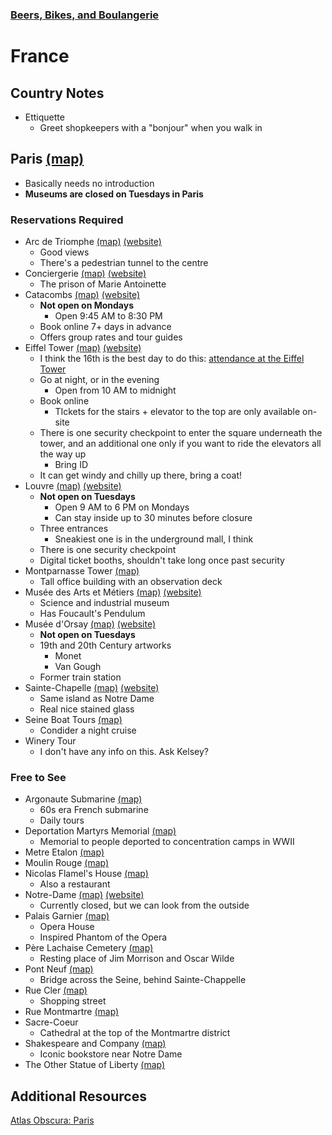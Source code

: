### [Beers, Bikes, and Boulangerie](../Overview.html)

# France

## Country Notes

- Ettiquette
	- Greet shopkeepers with a "bonjour" when you walk in

## Paris [(map)](https://www.google.com/maps/place/Paris,+France/@48.8313773,2.4615525,22395m/data=!3m1!1e3!4m5!3m4!1s0x47e66e1f06e2b70f:0x40b82c3688c9460!8m2!3d48.8565835!4d2.3521042)
- Basically needs no introduction
- **Museums are closed on Tuesdays in Paris**

### Reservations Required
- Arc de Triomphe [(map)](https://www.google.com/maps/place/Arc+de+Triomphe/@48.8743309,2.3146499,14.18z/data=!4m6!3m5!1s0x47e66fec70fb1d8f:0xd9b5676e112e643d!8m2!3d48.8737917!4d2.2950275!16zL20vMHp2Xw) [(website)](https://www.paris-arc-de-triomphe.fr/en/)
	- Good views
	- There's a pedestrian tunnel to the centre
- Conciergerie [(map)](https://www.google.com/maps/place/Conciergerie/@48.8560148,2.3410106,17z/data=!3m1!4b1!4m6!3m5!1s0x47e66e1fd8767d47:0x90ca4b466cb6316a!8m2!3d48.8560114!4d2.3454953!16zL20vMGsxNno) [(website)](https://www.paris-conciergerie.fr/en/)
	- The prison of Marie Antoinette
- Catacombs [(map)](https://www.google.com/maps/place/Catacombs+of+Paris/@48.8334452,2.3332375,256m/data=!3m1!1e3!4m5!3m4!1s0x47e671b6c1d0b675:0xc8d7f073e62eb4b3!8m2!3d48.8339179!4d2.332391) [(website)](https://www.catacombes.paris.fr/en)
	- **Not open on Mondays**
		- Open 9:45 AM to 8:30 PM
	- Book online 7+ days in advance
	- Offers group rates and tour guides
- Eiffel Tower [(map)](https://www.google.com/maps/place/Eiffel+Tower/@48.8589466,2.2769955,23434m/data=!3m1!1e3!4m5!3m4!1s0x47e66e2964e34e2d:0x8ddca9ee380ef7e0!8m2!3d48.8583701!4d2.2944813) [(website)](https://www.toureiffel.paris/en)
	- I think the 16th is the best day to do this: [attendance at the Eiffel Tower](https://www.toureiffel.paris/en/planning-smooth-visit/attendance)
	- Go at night, or in the evening
		- Open from 10 AM to midnight
	- Book online
		- TIckets for the stairs + elevator to the top are only available on-site
	- There is one security checkpoint to enter the square underneath the tower, and an additional one only if you want to ride the elevators all the way up
		- Bring ID
	- It can get windy and chilly up there, bring a coat!
- Louvre [(map)](https://www.google.com/maps/place/Louvre+Museum/@48.8601703,2.3355275,849m/data=!3m1!1e3!4m5!3m4!1s0x47e671d877937b0f:0xb975fcfa192f84d4!8m2!3d48.8606111!4d2.337644) [(website)](https://www.louvre.fr/en)
	- **Not open on Tuesdays**
		- Open 9 AM to 6 PM on Mondays
		- Can stay inside up to 30 minutes before closure
	- Three entrances
		- Sneakiest one is in the underground mall, I think
	- There is one security checkpoint
	- Digital ticket booths, shouldn't take long once past security
- Montparnasse Tower [(map)](https://www.google.com/maps/place/Montparnasse+Tower/@48.8360504,2.341061,7035m/data=!3m1!1e3!4m5!3m4!1s0x47e671ccae002451:0xfc04ff9c1b1c593c!8m2!3d48.8421379!4d2.3219514)
	- Tall office building with an observation deck
- Musée des Arts et Métiers [(map)](https://www.google.com/maps/place/Mus%C3%A9e+des+Arts+et+M%C3%A9tiers/@48.8610816,2.3318488,15z/data=!3m1!5s0x47e66e100db405fd:0xbb706d2702a9b31c!4m5!3m4!1s0x0:0x772045ec563b1de2!8m2!3d48.8666392!4d2.3554383) [(website)](https://www.arts-et-metiers.net/musee/visitor-information)
	- Science and industrial museum
	- Has Foucault's Pendulum
- Musée d'Orsay [(map)](https://www.google.com/maps/place/Mus%C3%A9e+d'Orsay/@48.8610816,2.3318488,15z/data=!3m1!5s0x47e66e2bbe8a2bbd:0x8e449486ec0c88c8!4m5!3m4!1s0x47e66e2bb630941b:0xd071bd8cb14423d8!8m2!3d48.8599614!4d2.3265614) [(website)](https://www.musee-orsay.fr/en)
	- **Not open on Tuesdays**
	- 19th and 20th Century artworks
		- Monet
		- Van Gough
	- Former train station
- Sainte-Chapelle [(map)](https://www.google.com/maps/place/Sainte-Chapelle/@48.855375,2.3427722,17z/data=!3m1!4b1!4m6!3m5!1s0x47e66e1fd8767d47:0x33f441f9dc242768!8m2!3d48.855375!4d2.3449609!16zL20vMGp2ZzU) [(website)](https://www.sainte-chapelle.fr/en/)
	- Same island as Notre Dame
	- Real nice stained glass
- Seine Boat Tours [(map)](https://www.google.com/maps/search/seine+tour+boat/@48.8553958,2.3362061,15z/data=!3m1!4b1)
	- Condider a night cruise
- Winery Tour
	- I don't have any info on this. Ask Kelsey?

### Free to See
- Argonaute Submarine [(map)](https://www.google.com/maps/place/Argonaute+Submarine+-+Sous-marin/@48.8945915,2.3873955,17z/data=!3m1!4b1!4m5!3m4!1s0x47e66dcb216bf34b:0x515af8bd7eeb42b3!8m2!3d48.894588!4d2.3895842)
	- 60s era French submarine
	- Daily tours
- Deportation Martyrs Memorial [(map)](https://www.google.com/maps/place/Deportation+Martyrs+Memorial/@48.8519154,2.3524135,19.72z/data=!4m6!3m5!1s0x47e671fc75f402eb:0x66d28639de95d59a!8m2!3d48.8518722!4d2.3519412!16s%2Fm%2F025vdrc)
	- Memorial to people deported to concentration camps in WWII 
- Metre Etalon [(map)](https://www.google.com/maps/place/M%C3%A8tre+%C3%A9talon/@48.848949,2.3365847,18.82z/data=!4m5!3m4!1s0x47e6713a27ded0bd:0xf9cd332ec7e6fe1!8m2!3d48.8493073!4d2.3355182)
- Moulin Rouge [(map)](https://www.google.com/maps/place/Moulin+Rouge/@48.8841246,2.3313781,18z/data=!3m2!4b1!5s0x47e66e4eff4a3311:0x290e821789a4719e!4m6!3m5!1s0x47e66e4eff6f0c89:0xf44e90af87482111!8m2!3d48.8841232!4d2.3322519!16zL20vMGJ4Y2g)
- Nicolas Flamel's House [(map)](https://www.google.com/maps/place/Maison+Nicolas+Flamel/@48.8635296,2.3545205,17.3z/data=!4m12!1m6!3m5!1s0x47e66e1a53299a0f:0xf487cb3cf44c275e!2sAuberge+Nicolas+Flamel!8m2!3d48.8635615!4d2.3531019!3m4!1s0x47e66f237ce664c3:0x4f47ad611dcd8af8!8m2!3d48.8634885!4d2.3532136)
	- Also a restaurant
- Notre-Dame [(map)](https://www.google.com/maps/place/Cath%C3%A9drale+Notre-Dame+de+Paris/@48.8539253,2.3483384,17z/data=!4m6!3m5!1s0x47e671e19ff53a01:0x36401da7abfa068d!8m2!3d48.8529682!4d2.3499021!16zL20vMGd0eGg) [(website)](https://www.notredamedeparis.fr/)
	- Currently closed, but we can look from the outside
- Palais Garnier [(map)](https://www.google.com/maps/place/Palais+Garnier/@48.8681879,2.3477866,14.14z/data=!3m1!5s0x47e66e36d5b3a1a7:0x6e3ce34bd2995e0c!4m6!3m5!1s0x47e66e30d4668339:0xa9abf21c286d0767!8m2!3d48.8719697!4d2.3316014!16zL20vMGhyNnc)
	- Opera House
	- Inspired Phantom of the Opera
- Père Lachaise Cemetery [(map)](https://www.google.com/maps/place/P%C3%A8re+Lachaise+Cemetery/@48.8535629,2.3967338,14.09z/data=!4m5!3m4!1s0x47e66d8b5c69a785:0xa1cf6127530b6419!8m2!3d48.861472!4d2.3934725)
	- Resting place of Jim Morrison and Oscar Wilde
- Pont Neuf [(map)](https://www.google.com/maps/place/Pont+Neuf/@48.8567661,2.3418997,17.81z/data=!4m6!3m5!1s0x47e66e208ddb058b:0xd469600dcb63f51b!8m2!3d48.85705!4d2.3413252!16zL20vMDF2NGsz)
	- Bridge across the Seine, behind Sainte-Chappelle
- Rue Cler [(map)](https://www.google.com/maps/place/Rue+Cler,+75007+Paris,+France/@48.858966,2.3065014,16.39z/data=!4m6!3m5!1s0x47e66fd8a428d99b:0x824c8275cb8ed19e!8m2!3d48.8577001!4d2.3059504!16s%2Fg%2F122whqn3)
	- Shopping street
- Rue Montmartre [(map)](https://www.google.com/maps/place/Rue+Montmartre,+Paris,+France/@48.8702278,2.3475405,14.48z/data=!4m6!3m5!1s0x47e66e3d446762af:0x106bdb71398094e3!8m2!3d48.8672921!4d2.3440168!16s%2Fg%2F120s6_mj)
- Sacre-Coeur
	- Cathedral at the top of the Montmartre district
- Shakespeare and Company [(map)](https://www.google.com/maps/place/Shakespeare+and+Company/@48.8526642,2.3467285,17.91z/data=!4m5!3m4!1s0x47e671e11e57b6ff:0x1338ace04de752b3!8m2!3d48.8525874!4d2.3471619)
	- Iconic bookstore near Notre Dame
- The Other Statue of Liberty [(map)](https://www.google.com/maps/place/Statue+of+Liberty,+Pont+de+Grenelle,+75015+Paris,+France/@48.8496464,2.2818606,16.39z/data=!4m5!3m4!1s0x47e67006ff4e55cd:0xda71f1e9d47af8ec!8m2!3d48.850034!4d2.2797065)

## Additional Resources

[Atlas Obscura: Paris](https://www.atlasobscura.com/things-to-do/paris-france/places?page=9)
